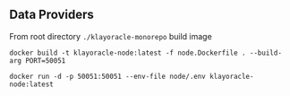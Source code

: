 ## Data Providers

From root directory `./klayoracle-monorepo` build image

```shell
docker build -t klayoracle-node:latest -f node.Dockerfile . --build-arg PORT=50051
```

```shell
docker run -d -p 50051:50051 --env-file node/.env klayoracle-node:latest